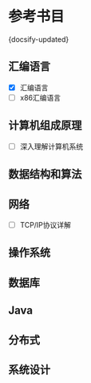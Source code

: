 # 参考书目
{docsify-updated}

## 汇编语言
- [X] 汇编语言
- [ ] x86汇编语言
## 计算机组成原理
- [ ] 深入理解计算机系统
## 数据结构和算法
## 网络
- [ ] TCP/IP协议详解 
## 操作系统
## 数据库
## Java
## 分布式
## 系统设计